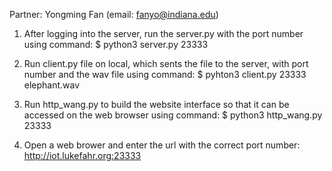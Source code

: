 Partner: Yongming Fan (email: fanyo@indiana.edu)


1. After logging into the server, run the server.py with the port number using command:
$ python3 server.py 23333

2. Run client.py file on local, which sents the file to the server, with port number and the wav file using command:
$ pyhton3 client.py 23333 elephant.wav

3. Run http_wang.py to build the website interface so that it can be accessed on the web browser using command:
$ python3 http_wang.py 23333

4. Open a web brower and enter the url with the correct port number:
http://iot.lukefahr.org:23333



